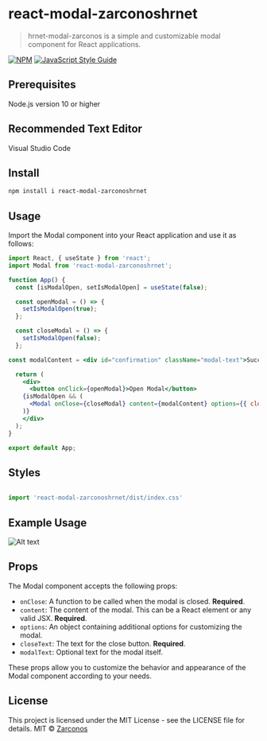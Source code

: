 # react-modal-zarconoshrnet

> hrnet-modal-zarconos is a simple and customizable modal component for React applications.

[![NPM](https://img.shields.io/npm/v/react-modal-zarconoshrnet.svg)](https://www.npmjs.com/package/react-modal-zarconoshrnet) [![JavaScript Style Guide](https://img.shields.io/badge/code_style-standard-brightgreen.svg)](https://standardjs.com)


## Prerequisites

Node.js version 10 or higher

## Recommended Text Editor

Visual Studio Code

## Install

```bash
npm install i react-modal-zarconoshrnet
```

## Usage

Import the Modal component into your React application and use it as follows:


```jsx
import React, { useState } from 'react';
import Modal from 'react-modal-zarconoshrnet';

function App() {
  const [isModalOpen, setIsModalOpen] = useState(false);

  const openModal = () => {
    setIsModalOpen(true);
  };

  const closeModal = () => {
    setIsModalOpen(false);
  };

const modalContent = <div id="confirmation" className="modal-text">Success</div>;

  return (
    <div>
      <button onClick={openModal}>Open Modal</button>
    {isModalOpen && (
      <Modal onClose={closeModal} content={modalContent} options={{ closeText: 'x', modalText: 'Custom Text Here' }} />
    )}
    </div>
  );
}

export default App;

```

## Styles

```jsx

import 'react-modal-zarconoshrnet/dist/index.css'

```

## Example Usage

![Alt text](https://image.noelshack.com/fichiers/2024/15/4/1712790827-modal.png "Modal")


## Props

The Modal component accepts the following props:

- `onClose`: A function to be called when the modal is closed. **Required**.
- `content`: The content of the modal. This can be a React element or any valid JSX. **Required**.
- `options`: An object containing additional options for customizing the modal.
- `closeText`: The text for the close button. **Required**.
- `modalText`: Optional text for the modal itself.

These props allow you to customize the behavior and appearance of the Modal component according to your needs.

## License

This project is licensed under the MIT License - see the LICENSE file for details.
MIT © [Zarconos](https://github.com/Zarconos)

